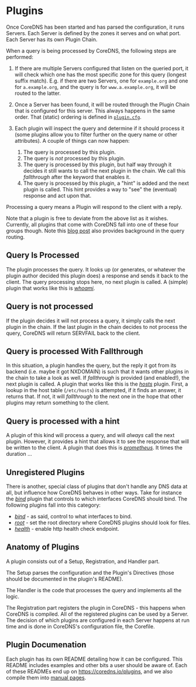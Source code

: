 # Plugins

Once CoreDNS has been started and has parsed the configuration, it runs Servers.
Each Server is defined by the zones it serves and on what port. Each Server has
its own Plugin Chain.

When a query is being processed by CoreDNS, the following steps are performed:

1. If there are multiple Servers configured that listen on the queried port, it will check which one
   has the most specific zone for this query (longest suffix match). E.g. if there are two Servers,
   one for `example.org` and one for `a.example.org`, and the query is for `www.a.example.org`, it
   will be routed to the latter.
2. Once a Server has been found, it will be routed through the Plugin Chain that is configured for
   this server. This always happens in the same order. That (static) ordering is defined in
   [`plugin.cfg`](https://github.com/coredns/coredns/blob/master/plugin.cfg).
3. Each plugin will inspect the query and determine if it should process it (some plugins
   allow you to filter further on the query name or other attributes).
   A couple of things can now happen:

   1. The query is processed by this plugin.
   2. The query is *not* processed by this plugin.
   3. The query is processed by this plugin, but half way through it decides it still wants
      to call the next plugin in the chain. We call this *fallthrough* after the keyword that
      enables it.
   4. The query is processed by this plugin, a "hint" is added and the next plugin is called. This
      hint provides a way to "see" the (eventual) response and act upon that.

Processing a query means a Plugin will respond to the client with a reply.

Note that a plugin is free to deviate from the above list as it wishes. Currently, all plugins that
come with CoreDNS fall into one of these four groups though. Note this [blog
post](/2017/06/08/how-queries-are-processed-in-coredns/) also provides background in the query
routing.

## Query Is Processed

The plugin processes the query. It looks up (or generates, or whatever the plugin author decided
this plugin does) a response and sends it back to the client. The query processing stops here, no
next plugin is called. A (simple) plugin that works like this is [*whoami*](/plugins/whoami).

## Query is not processed

If the plugin decides it will not process a query, it simply calls the next plugin in the chain.
If the last plugin in the chain decides to not process the query, CoreDNS will return SERVFAIL back
to the client.

## Query is processed With Fallthrough

In this situation, a plugin handles the query, but the reply it got from its backend (i.e. maybe it
got NXDOMAIN) is such that it wants other plugins in the chain to take a look as well. If *fallthrough*
is provided (and enabled!), the next plugin is called. A plugin that works like this is the
[*hosts*](/plugins/hosts) plugin.
First, a lookup in the host table (`/etc/hosts`) is attempted, if it finds an answer, it returns that.
If not, it will *fallthrough* to the next one in the hope that other plugins may return something to the
client.

## Query is processed with a hint

A plugin of this kind will process a query, and will *always* call the next plugin. However, it provides
a hint that allows it to see the response that will be written to the client. A plugin that does
this is [*prometheus*](/plugins/metrics). It times the duration ...

## Unregistered Plugins

There is another, special class of plugins that don't handle any DNS data at all, but influence how
CoreDNS behaves in other ways. Take for instance the [*bind*](/plugins/bind) plugin that controls to
which interfaces CoreDNS should bind. The following plugins fall into this category:

* [*bind*](/plugins/bind) - as said, control to what interfaces to bind.
* [*root*](/plugins/root) - set the root directory where CoreDNS plugins should look for files.
* [*health*](/plugins/health) - enable http health check endpoint.

## Anatomy of Plugins

A plugin consists out of a Setup, Registration, and Handler part.

The Setup parses the configuration and the Plugin's Directives (those should be documented in the
plugin's README).

The Handler is the code that processes the query and implements all the logic.

The Registration part registers the plugin in CoreDNS - this happens when CoreDNS is compiled. All
of the registered plugins can be used by a Server. The decision of which plugins are configured
in each Server happens at run time and is done in CoreDNS's configuration file, the Corefile.

## Plugin Documenation

Each plugin has its own README detailing how it can be configured. This README includes examples and
other bits a user should be aware of. Each of these READMEs end up on <https://coredns.io/plugins>,
and we also compile them into [manual pages](https://github.com/coredns/coredns/tree/master/man).
